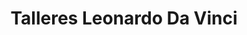 ---
title: "Talleres Leonardo Da Vinci"
url: /sant-boi-de-llobregat/talleres-leonardo-da-vinci-carrer-de-victoria-3/
shop: reparación de automóviles
---